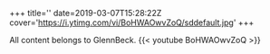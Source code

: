 +++
title=''
date=2019-03-07T15:28:22Z
cover='https://i.ytimg.com/vi/BoHWAOwvZoQ/sddefault.jpg'
+++

All content belongs to GlennBeck.
{{< youtube BoHWAOwvZoQ >}}
